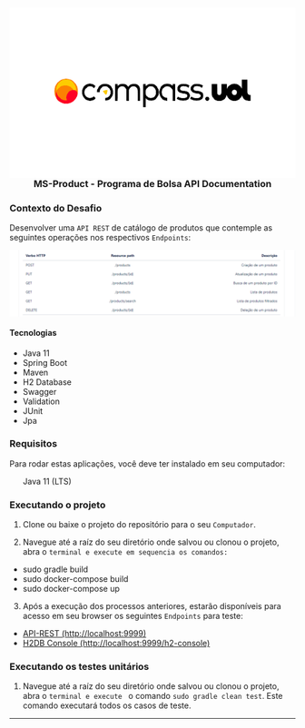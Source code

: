 <h3 align="center">
  <img align="center" alt="Logo Compass.UOL"  height="300" src="https://github.com/heckrodrigo/Programa-bolsa-openbanking-compass-uol/blob/main/src/main/resources/templates/compass.png" /><br>
  MS-Product - Programa de Bolsa API Documentation
</h3>


### Contexto do Desafio

Desenvolver uma `API REST` de catálogo de produtos que contemple as seguintes operações nos respectivos `Endpoints`:

<p align="center">
  <img align="center" src="https://github.com/heckrodrigo/Programa-bolsa-openbanking-compass-uol/blob/main/src/main/resources/templates/endpoints.png" />
</p>


<h4>Tecnologias</h4> 
<ul>
  <li> Java 11
  <li> Spring Boot 
  <li> Maven
  <li> H2 Database
  <li> Swagger
  <li> Validation
  <li> JUnit
  <li> Jpa
</ul>

### Requisitos

Para rodar estas aplicações, você deve ter instalado em seu computador:

<ul> 
  Java 11 (LTS)
 
</ul> 

### Executando o projeto

1. Clone ou baixe o projeto do repositório para o seu `Computador`.

2. Navegue até a raíz do seu diretório onde salvou ou clonou o projeto, abra o `terminal e execute em sequencia os comandos:`
<ul> 
   <li> sudo gradle build
   <li> sudo docker-compose build
   <li> sudo docker-compose up
</ul>

3. Após a execução dos processos anteriores, estarão disponíveis para acesso em seu browser os seguintes `Endpoints` para teste:
<ul> 
  <li>
   <a href="http://localhost:9999" target="_blank">API-REST (http://localhost:9999)</a>

  <li>
   <a href="http://localhost:9999/h2-console" target="_blank">H2DB Console (http://localhost:9999/h2-console)</a>
</ul> 

### Executando os testes unitários

1. Navegue até a raíz do seu diretório onde salvou ou clonou o projeto, abra o `terminal e execute ` o comando `sudo gradle clean test`. Este comando executará todos os casos de teste.

<hr>

